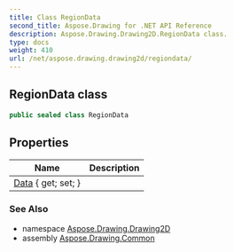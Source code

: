```yaml
---
title: Class RegionData
second_title: Aspose.Drawing for .NET API Reference
description: Aspose.Drawing.Drawing2D.RegionData class. 
type: docs
weight: 410
url: /net/aspose.drawing.drawing2d/regiondata/
---
```

## RegionData class

```csharp
public sealed class RegionData
```

## Properties

| Name | Description |
| --- | --- |
| [Data](../../aspose.drawing.drawing2d/regiondata/data/) { get; set; } |  |

### See Also

* namespace [Aspose.Drawing.Drawing2D](../../aspose.drawing.drawing2d/)
* assembly [Aspose.Drawing.Common](../../)


